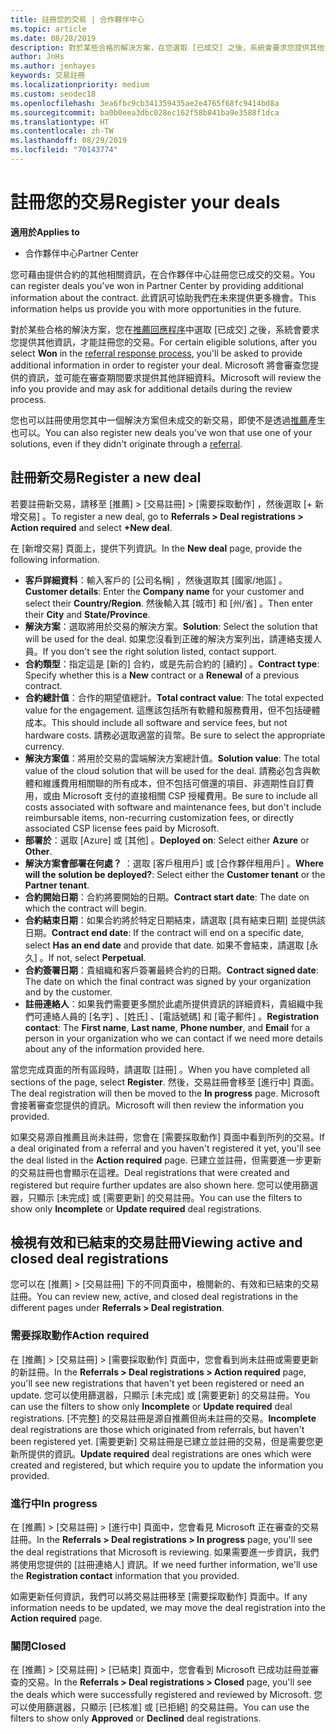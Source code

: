 ```yaml
---
title: 註冊您的交易 | 合作夥伴中心
ms.topic: article
ms.date: 08/28/2019
description: 對於某些合格的解決方案，在您選取 [已成交] 之後，系統會要求您提供其他資訊，才能註冊您的交易。 Microsoft 將會審查您提供的資訊，並可能在審查期間要求提供其他詳細資料。
author: JnHs
ms.author: jenhayes
keywords: 交易註冊
ms.localizationpriority: medium
ms.custom: seodec18
ms.openlocfilehash: 3ea6fbc9cb341359435ae2e4765f68fc9414bd8a
ms.sourcegitcommit: ba0b0eea3dbc028ec162f58b841ba9e3588f1dca
ms.translationtype: HT
ms.contentlocale: zh-TW
ms.lasthandoff: 08/29/2019
ms.locfileid: "70143774"
---
```

# <a name="register-your-deals"></a><span data-ttu-id="f9cd8-105">註冊您的交易</span><span class="sxs-lookup"><span data-stu-id="f9cd8-105">Register your deals</span></span>

<span data-ttu-id="f9cd8-106">**適用於**</span><span class="sxs-lookup"><span data-stu-id="f9cd8-106">**Applies to**</span></span>

-  <span data-ttu-id="f9cd8-107">合作夥伴中心</span><span class="sxs-lookup"><span data-stu-id="f9cd8-107">Partner Center</span></span>

<span data-ttu-id="f9cd8-108">您可藉由提供合約的其他相關資訊，在合作夥伴中心註冊您已成交的交易。</span><span class="sxs-lookup"><span data-stu-id="f9cd8-108">You can register deals you've won in Partner Center by providing additional information about the contract.</span></span> <span data-ttu-id="f9cd8-109">此資訊可協助我們在未來提供更多機會。</span><span class="sxs-lookup"><span data-stu-id="f9cd8-109">This information helps us provide you with more opportunities in the future.</span></span>

<span data-ttu-id="f9cd8-110">對於某些合格的解決方案，您在[推薦回應程序](responding-to-referrals.md)中選取 [已成交]  之後，系統會要求您提供其他資訊，才能註冊您的交易。</span><span class="sxs-lookup"><span data-stu-id="f9cd8-110">For certain eligible solutions, after you select **Won** in the [referral response process](responding-to-referrals.md), you'll be asked to provide additional information in order to register your deal.</span></span> <span data-ttu-id="f9cd8-111">Microsoft 將會審查您提供的資訊，並可能在審查期間要求提供其他詳細資料。</span><span class="sxs-lookup"><span data-stu-id="f9cd8-111">Microsoft will review the info you provide and may ask for additional details during the review process.</span></span>

<span data-ttu-id="f9cd8-112">您也可以註冊使用您其中一個解決方案但未成交的新交易，即使不是透過[推薦](referrals.md)產生也可以。</span><span class="sxs-lookup"><span data-stu-id="f9cd8-112">You can also register new deals you've won that use one of your solutions, even if they didn't originate through a [referral](referrals.md).</span></span> 

## <a name="register-a-new-deal"></a><span data-ttu-id="f9cd8-113">註冊新交易</span><span class="sxs-lookup"><span data-stu-id="f9cd8-113">Register a new deal</span></span>

<span data-ttu-id="f9cd8-114">若要註冊新交易，請移至 [推薦] > [交易註冊] > [需要採取動作]  ，然後選取 [+ 新增交易]  。</span><span class="sxs-lookup"><span data-stu-id="f9cd8-114">To register a new deal, go to **Referrals > Deal registrations > Action required** and select **+New deal**.</span></span>

<span data-ttu-id="f9cd8-115">在 [新增交易]  頁面上，提供下列資訊。</span><span class="sxs-lookup"><span data-stu-id="f9cd8-115">In the **New deal** page, provide the following information.</span></span>

- <span data-ttu-id="f9cd8-116">**客戶詳細資料**：輸入客戶的 [公司名稱]  ，然後選取其 [國家/地區]  。</span><span class="sxs-lookup"><span data-stu-id="f9cd8-116">**Customer details**: Enter the **Company name** for your customer and select their **Country/Region**.</span></span> <span data-ttu-id="f9cd8-117">然後輸入其 [城市]  和 [州/省]  。</span><span class="sxs-lookup"><span data-stu-id="f9cd8-117">Then enter their **City** and **State/Province**.</span></span>
- <span data-ttu-id="f9cd8-118">**解決方案**：選取將用於交易的解決方案。</span><span class="sxs-lookup"><span data-stu-id="f9cd8-118">**Solution**: Select the solution that will be used for the deal.</span></span> <span data-ttu-id="f9cd8-119">如果您沒看到正確的解決方案列出，請連絡支援人員。</span><span class="sxs-lookup"><span data-stu-id="f9cd8-119">If you don't see the right solution listed, contact support.</span></span>
- <span data-ttu-id="f9cd8-120">**合約類型**：指定這是 [新的]  合約，或是先前合約的 [續約]  。</span><span class="sxs-lookup"><span data-stu-id="f9cd8-120">**Contract type**: Specify whether this is a **New** contract or a **Renewal** of a previous contract.</span></span>
- <span data-ttu-id="f9cd8-121">**合約總計值**：合作的期望值總計。</span><span class="sxs-lookup"><span data-stu-id="f9cd8-121">**Total contract value**: The total expected value for the engagement.</span></span> <span data-ttu-id="f9cd8-122">這應該包括所有軟體和服務費用，但不包括硬體成本。</span><span class="sxs-lookup"><span data-stu-id="f9cd8-122">This should include all software and service fees, but not hardware costs.</span></span> <span data-ttu-id="f9cd8-123">請務必選取適當的貨幣。</span><span class="sxs-lookup"><span data-stu-id="f9cd8-123">Be sure to select the appropriate currency.</span></span>
- <span data-ttu-id="f9cd8-124">**解決方案值**：將用於交易的雲端解決方案總計值。</span><span class="sxs-lookup"><span data-stu-id="f9cd8-124">**Solution value**: The total value of the cloud solution that will be used for the deal.</span></span> <span data-ttu-id="f9cd8-125">請務必包含與軟體和維護費用相關聯的所有成本，但不包括可償還的項目、非週期性自訂費用，或由 Microsoft 支付的直接相關 CSP 授權費用。</span><span class="sxs-lookup"><span data-stu-id="f9cd8-125">Be sure to include all costs associated with software and maintenance fees, but don't include reimbursable items, non-recurring customization fees, or directly associated CSP license fees paid by Microsoft.</span></span>
- <span data-ttu-id="f9cd8-126">**部署於**：選取 [Azure]  或 [其他]  。</span><span class="sxs-lookup"><span data-stu-id="f9cd8-126">**Deployed on**: Select either **Azure** or **Other**.</span></span>
- <span data-ttu-id="f9cd8-127">**解決方案會部署在何處？** ：選取 [客戶租用戶]  或 [合作夥伴租用戶]  。</span><span class="sxs-lookup"><span data-stu-id="f9cd8-127">**Where will the solution be deployed?**: Select either the **Customer tenant** or the **Partner tenant**.</span></span>
- <span data-ttu-id="f9cd8-128">**合約開始日期**：合約將要開始的日期。</span><span class="sxs-lookup"><span data-stu-id="f9cd8-128">**Contract start date**: The date on which the contract will begin.</span></span>
- <span data-ttu-id="f9cd8-129">**合約結束日期**：如果合約將於特定日期結束，請選取 [具有結束日期]  並提供該日期。</span><span class="sxs-lookup"><span data-stu-id="f9cd8-129">**Contract end date**: If the contract will end on a specific date, select **Has an end date** and provide that date.</span></span> <span data-ttu-id="f9cd8-130">如果不會結束，請選取 [永久]  。</span><span class="sxs-lookup"><span data-stu-id="f9cd8-130">If not, select **Perpetual**.</span></span>
- <span data-ttu-id="f9cd8-131">**合約簽署日期**：貴組織和客戶簽署最終合約的日期。</span><span class="sxs-lookup"><span data-stu-id="f9cd8-131">**Contract signed date**: The date on which the final contract was signed by your organization and by the customer.</span></span>
- <span data-ttu-id="f9cd8-132">**註冊連絡人**：如果我們需要更多關於此處所提供資訊的詳細資料，貴組織中我們可連絡人員的 [名字]  、[姓氏]  、[電話號碼]  和 [電子郵件]  。</span><span class="sxs-lookup"><span data-stu-id="f9cd8-132">**Registration contact**: The **First name**, **Last name**, **Phone number**, and **Email** for a person in your organization who we can contact if we need more details about any of the information provided here.</span></span>

<span data-ttu-id="f9cd8-133">當您完成頁面的所有區段時，請選取 [註冊]  。</span><span class="sxs-lookup"><span data-stu-id="f9cd8-133">When you have completed all sections of the page, select **Register**.</span></span> <span data-ttu-id="f9cd8-134">然後，交易註冊會移至 [進行中]  頁面。</span><span class="sxs-lookup"><span data-stu-id="f9cd8-134">The deal registration will then be moved to the **In progress** page.</span></span> <span data-ttu-id="f9cd8-135">Microsoft 會接著審查您提供的資訊。</span><span class="sxs-lookup"><span data-stu-id="f9cd8-135">Microsoft will then review the information you provided.</span></span>

<span data-ttu-id="f9cd8-136">如果交易源自推薦且尚未註冊，您會在 [需要採取動作]  頁面中看到所列的交易。</span><span class="sxs-lookup"><span data-stu-id="f9cd8-136">If a deal originated from a referral and you haven't registered it yet, you'll see the deal listed in the **Action required** page.</span></span> <span data-ttu-id="f9cd8-137">已建立並註冊，但需要進一步更新的交易註冊也會顯示在這裡。</span><span class="sxs-lookup"><span data-stu-id="f9cd8-137">Deal registrations that were created and registered but require further updates are also shown here.</span></span> <span data-ttu-id="f9cd8-138">您可以使用篩選器，只顯示 [未完成]  或 [需要更新]  的交易註冊。</span><span class="sxs-lookup"><span data-stu-id="f9cd8-138">You can use the filters to show only **Incomplete** or **Update required** deal registrations.</span></span>

## <a name="viewing-active-and-closed-deal-registrations"></a><span data-ttu-id="f9cd8-139">檢視有效和已結束的交易註冊</span><span class="sxs-lookup"><span data-stu-id="f9cd8-139">Viewing active and closed deal registrations</span></span>

<span data-ttu-id="f9cd8-140">您可以在 [推薦] > [交易註冊]  下的不同頁面中，檢閱新的、有效和已結束的交易註冊。</span><span class="sxs-lookup"><span data-stu-id="f9cd8-140">You can review new, active, and closed deal registrations in the different pages under **Referrals > Deal registration**.</span></span>

### <a name="action-required"></a><span data-ttu-id="f9cd8-141">需要採取動作</span><span class="sxs-lookup"><span data-stu-id="f9cd8-141">Action required</span></span>

<span data-ttu-id="f9cd8-142">在 [推薦] > [交易註冊] > [需要採取動作]  頁面中，您會看到尚未註冊或需要更新的新註冊。</span><span class="sxs-lookup"><span data-stu-id="f9cd8-142">In the **Referrals > Deal registrations > Action required** page, you'll see new registrations that haven't yet been registered or need an update.</span></span> <span data-ttu-id="f9cd8-143">您可以使用篩選器，只顯示 [未完成]  或 [需要更新]  的交易註冊。</span><span class="sxs-lookup"><span data-stu-id="f9cd8-143">You can use the filters to show only **Incomplete** or **Update required** deal registrations.</span></span> <span data-ttu-id="f9cd8-144">[不完整]  的交易註冊是源自推薦但尚未註冊的交易。</span><span class="sxs-lookup"><span data-stu-id="f9cd8-144">**Incomplete** deal registrations are those which originated from referrals, but haven't been registered yet.</span></span> <span data-ttu-id="f9cd8-145">[需要更新]  交易註冊是已建立並註冊的交易，但是需要您更新所提供的資訊。</span><span class="sxs-lookup"><span data-stu-id="f9cd8-145">**Update required** deal registrations are ones which were created and registered, but which require you to update the information you provided.</span></span>

### <a name="in-progress"></a><span data-ttu-id="f9cd8-146">進行中</span><span class="sxs-lookup"><span data-stu-id="f9cd8-146">In progress</span></span>

<span data-ttu-id="f9cd8-147">在 [推薦] > [交易註冊] > [進行中]  頁面中，您會看見 Microsoft 正在審查的交易註冊。</span><span class="sxs-lookup"><span data-stu-id="f9cd8-147">In the **Referrals > Deal registrations > In progress** page, you'll see the deal registrations that Microsoft is reviewing.</span></span> <span data-ttu-id="f9cd8-148">如果需要進一步資訊，我們將使用您提供的 [註冊連絡人]  資訊。</span><span class="sxs-lookup"><span data-stu-id="f9cd8-148">If we need further information, we'll use the **Registration contact** information that you provided.</span></span>

<span data-ttu-id="f9cd8-149">如需更新任何資訊，我們可以將交易註冊移至 [需要採取動作]  頁面中。</span><span class="sxs-lookup"><span data-stu-id="f9cd8-149">If any information needs to be updated, we may move the deal registration into the **Action required** page.</span></span>

### <a name="closed"></a><span data-ttu-id="f9cd8-150">關閉</span><span class="sxs-lookup"><span data-stu-id="f9cd8-150">Closed</span></span>

<span data-ttu-id="f9cd8-151">在 [推薦] > [交易註冊] > [已結束]  頁面中，您會看到 Microsoft 已成功註冊並審查的交易。</span><span class="sxs-lookup"><span data-stu-id="f9cd8-151">In the **Referrals > Deal registrations > Closed** page, you'll see the deals which were successfully registered and reviewed by Microsoft.</span></span> <span data-ttu-id="f9cd8-152">您可以使用篩選器，只顯示 [已核准]  或 [已拒絕]  的交易註冊。</span><span class="sxs-lookup"><span data-stu-id="f9cd8-152">You can use the filters to show only **Approved** or **Declined** deal registrations.</span></span>
